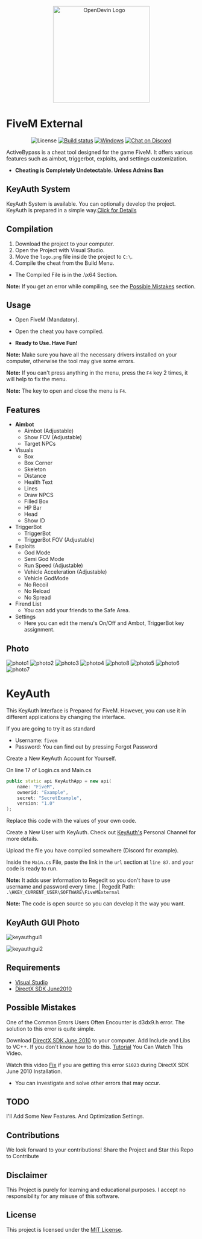 
<!--------------------------------------------------------------------------------------------------------------------->
<p align="center">
  <img alt="OpenDevin Logo" src="https://github.com/unknown144p/fiveam/assets/93508554/0c60b3e4-58ec-412a-9520-fa9e12f4a28d" width="256" />
</p>


# FiveM External
<div align="center">
   
  ![License](https://img.shields.io/badge/license-MIT-orange) [![Build status](https://ci.appveyor.com/api/projects/status/d2jnxclg20vd0o50?svg=true&branch=v1.x)](https://ci.appveyor.com/project/gabime/spdlog) [![Windows](https://github.com/SuperTux/supertux/actions/workflows/windows.yml/badge.svg?branch=master)](https://github.com/SuperTux/supertux/actions/workflows/windows.yml?branch=master) [![Chat on Discord](https://img.shields.io/badge/Discord-5865f2?logo=discord&logoColor=green)](https://discordapp.com/invite/ZdqEheK)
  
</div>


ActiveBypass is a cheat tool designed for the game FiveM. It offers various features such as aimbot, triggerbot, exploits, and settings customization.

- **Cheating is Completely Undetectable. Unless Admins Ban**
## KeyAuth System 

KeyAuth System is available. You can optionally develop the project.
KeyAuth is prepared in a simple way.[Click for Details](#KeyAuth)

<!--------------------------------------------------------------------------------------------------------------------->

## Compilation
1. Download the project to your computer.
2. Open the Project with Visual Studio.
3. Move the `logo.png` file inside the project to `C:\`.
4. Compile the cheat from the Build Menu.

- The Compiled File is in the .\x64 Section.

**Note:** If you get an error while compiling, see the [Possible Mistakes](#Possible-Mistakes) section.

<!--------------------------------------------------------------------------------------------------------------------->

## Usage

- Open FiveM (Mandatory).

- Open the cheat you have compiled.

- **Ready to Use. Have Fun!**

**Note:** Make sure you have all the necessary drivers installed on your computer, otherwise the tool may give some errors.

**Note:** If you can't press anything in the menu, press the `F4` key 2 times, it will help to fix the menu.

**Note:** The key to open and close the menu is `F4`.

<!--------------------------------------------------------------------------------------------------------------------->

## Features

- **Aimbot**
   - Aimbot (Adjustable)
   - Show FOV (Adjustable)
   - Target NPCs
- Visuals
   - Box
   - Box Corner
   - Skeleton
   - Distance
   - Health Text
   - Lines
   - Draw NPCS
   - Filled Box
   - HP Bar
   - Head
   - Show ID
- TriggerBot
   - TriggerBot
   - TriggerBot FOV (Adjustable)
- Exploits
   - God Mode
   - Semi God Mode
   - Run Speed (Adjustable)
   - Vehicle Acceleration (Adjustable)
   - Vehicle GodMode
   - No Recoil
   - No Reload
   - No Spread
- Firend List
   - You can add your friends to the Safe Area.
- Settings
   - Here you can edit the menu's On/Off and Ambot, TriggerBot key assignment.

<!--------------------------------------------------------------------------------------------------------------------->

## Photo

![photo1](https://github.com/unknown144p/fiveam/assets/93508554/16ef2363-3a0e-46f7-bf60-585cd2e31768)
![photo2](https://github.com/unknown144p/fiveam/assets/93508554/80bb2603-53b8-4f17-bfa9-86065bc07cdb)
![photo3](https://github.com/unknown144p/fiveam/assets/93508554/576e0ebf-c60b-4c7a-90a8-3202605e22dd)
![photo4](https://github.com/unknown144p/fiveam/assets/93508554/2ce58e39-45f1-4f68-85da-92c64c89d1f6)
![photo8](https://github.com/unknown144p/fiveam/assets/93508554/ffbe19df-6edc-48a7-bb60-2ac9f632a068)
![photo5](https://github.com/unknown144p/fiveam/assets/93508554/f26d655f-58d5-4233-a8ac-f06a269feae1)
![photo6](https://github.com/unknown144p/fiveam/assets/93508554/756cca63-efee-42f8-b247-73ad2498e5c1)
![photo7](https://github.com/unknown144p/fiveam/assets/93508554/a9f1483f-dd8f-4587-975a-d6f100917a27)

<!--------------------------------------------------------------------------------------------------------------------->

# KeyAuth

This KeyAuth Interface is Prepared for FiveM. However, you can use it in different applications by changing the interface.

If you are going to try it as standard
- Username: `fivem`
- Password: You can find out by pressing Forgot Password

Create a New KeyAuth Account for Yourself.

On line 17 of Login.cs and Main.cs

```c++
public static api KeyAuthApp = new api(
    name: "FiveM",
    ownerid: "Example",
    secret: "SecretExample",
    version: "1.0"
);
```

Replace this code with the values of your own code.

Create a New User with KeyAuth. Check out [KeyAuth's](https://www.youtube.com/@KeyAuth/videos) Personal Channel for more details.


Upload the file you have compiled somewhere (Discord for example).

Inside the `Main.cs` File, paste the link in the `url` section at `line 87`. and your code is ready to run.

**Note:** It adds user information to Regedit so you don't have to use username and password every time. | Regedit Path: `.\HKEY_CURRENT_USER\SOFTWARE\FiveMExternal`

**Note:** The code is open source so you can develop it the way you want.

<!--------------------------------------------------------------------------------------------------------------------->

## KeyAuth GUI Photo

![keyauthgui1](https://github.com/unknown144p/fiveam/assets/93508554/7050bf8b-c341-423a-b8bc-2059a46115cd)

![keyauthgui2](https://github.com/unknown144p/fiveam/assets/93508554/1eefb308-9566-4072-afb3-f3a46e251b99)

<!--------------------------------------------------------------------------------------------------------------------->

## Requirements

- [Visual Studio](https://visualstudio.microsoft.com/thank-you-downloading-visual-studio/?sku=Community&channel=Release&version=VS2022&source=VSLandingPage&passive=false&cid=2030)
- [DirectX SDK June2010](https://www.microsoft.com/en-us/download/details.aspx?id=6812)

<!--------------------------------------------------------------------------------------------------------------------->

## Possible Mistakes

One of the Common Errors Users Often Encounter is d3dx9.h error.
The solution to this error is quite simple.

Download [DirectX SDK June 2010](https://www.microsoft.com/en-us/download/details.aspx?id=6812) to your computer. Add Include and Libs to VC++. If you don't know how to do this. [Tutorial](https://www.youtube.com/watch?v=HbMt-hJuVts) You Can Watch This Video.

Watch this video [Fix](https://youtube.com/watch?v=Q6lsdOyWNQE) if you are getting this error `S1023` during DirectX SDK June 2010 Installation.

- You can investigate and solve other errors that may occur.

<!--------------------------------------------------------------------------------------------------------------------->


## TODO

I'll Add Some New Features. And Optimization Settings.

## Contributions

We look forward to your contributions! Share the Project and Star this Repo to Contribute

## Disclaimer

This Project is purely for learning and educational purposes. I accept no responsibility for any misuse of this software.

## License

This project is licensed under the [MIT License](LICENSE).

<!--------------------------------------------------------------------------------------------------------------------->